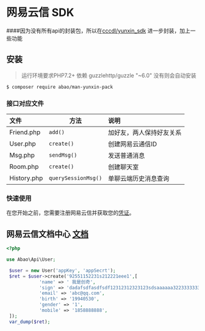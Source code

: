 #  网易云信 SDK
####因为没有所有api的封装包，所以在[cccdl/yunxin_sdk](https://github.com/cccdl/yunxin_sdk) 进一步封装，加上一些功能

## 安装
> 运行环境要求PHP7.2+
> 依赖 guzzlehttp/guzzle "~6.0" 没有则会自动安装
```shell
$ composer require abao/man-yunxin-pack
```
### 接口对应文件

| 文件                       | 方法                 |  说明    |
| :-----------------------  | --------------         |  :----    |
| Friend.php        | `add()`       | 加好友，两人保持好友关系 |
| User.php        | `create()`       | 创建网易云通信ID |
| Msg.php        | `sendMsg()`       | 发送普通消息 |
| Room.php        | `create()`       | 创建聊天室 |
| History.php     |  `querySessionMsg()`    | 单聊云端历史消息查询      |

### 快速使用
在您开始之前，您需要注册网易云信并获取您的[凭证](https://dev.yunxin.163.com)。

## 网易云信文档中心 [文档](https://dev.yunxin.163.com/)


```php
<?php

use Abao\Api\User;

 $user = new User('appKey', 'appSecrt');
 $ret = $user->create('92551152231s212221eee1',[
            'name' => ' 我是创奇',
            'sign' => 'dadafsdfasdfsdf12312312323123sdsaaaaaa32233333333333333333333333333333333333333332dsfdsf',
            'email' => 'abc@qq.com',
            'birth' => '19940530',
            'gender' => '1',
            'mobile' => '1858888888',
 ]);
 var_dump($ret);
